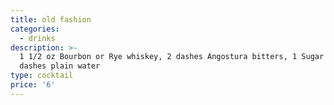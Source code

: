 ```yaml
---
title: old fashion
categories:
  - drinks
description: >-
  1 1/2 oz Bourbon or Rye whiskey, 2 dashes Angostura bitters, 1 Sugar cube, Few
  dashes plain water
type: cocktail
price: '6'
---
```


